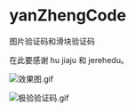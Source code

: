 # yanZhengCode
图片验证码和滑块验证码

在此要感谢 hu jiaju 和 jerehedu。

![效果图.gif](http://upload-images.jianshu.io/upload_images/1708447-05f1d0bb9dd11577.gif?imageMogr2/auto-orient/strip)

![极验验证码.gif](http://upload-images.jianshu.io/upload_images/1708447-70da231f930ee53d.gif?imageMogr2/auto-orient/strip)
